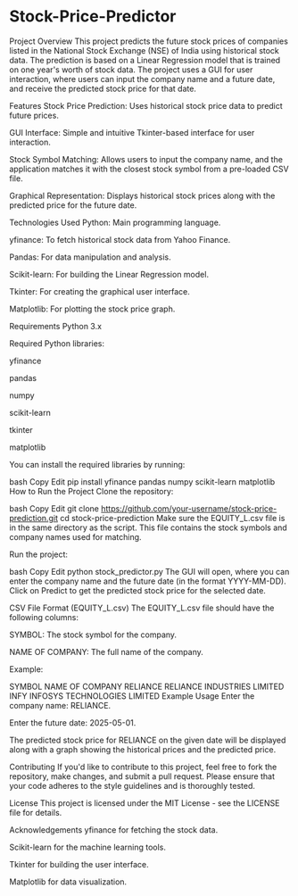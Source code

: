 # Stock-Price-Predictor

Project Overview
This project predicts the future stock prices of companies listed in the National Stock Exchange (NSE) of India using historical stock data. The prediction is based on a Linear Regression model that is trained on one year's worth of stock data. The project uses a GUI for user interaction, where users can input the company name and a future date, and receive the predicted stock price for that date.

Features
Stock Price Prediction: Uses historical stock price data to predict future prices.

GUI Interface: Simple and intuitive Tkinter-based interface for user interaction.

Stock Symbol Matching: Allows users to input the company name, and the application matches it with the closest stock symbol from a pre-loaded CSV file.

Graphical Representation: Displays historical stock prices along with the predicted price for the future date.

Technologies Used
Python: Main programming language.

yfinance: To fetch historical stock data from Yahoo Finance.

Pandas: For data manipulation and analysis.

Scikit-learn: For building the Linear Regression model.

Tkinter: For creating the graphical user interface.

Matplotlib: For plotting the stock price graph.

Requirements
Python 3.x

Required Python libraries:

yfinance

pandas

numpy

scikit-learn

tkinter

matplotlib

You can install the required libraries by running:

bash
Copy
Edit
pip install yfinance pandas numpy scikit-learn matplotlib
How to Run the Project
Clone the repository:

bash
Copy
Edit
git clone https://github.com/your-username/stock-price-prediction.git
cd stock-price-prediction
Make sure the EQUITY_L.csv file is in the same directory as the script. This file contains the stock symbols and company names used for matching.

Run the project:

bash
Copy
Edit
python stock_predictor.py
The GUI will open, where you can enter the company name and the future date (in the format YYYY-MM-DD). Click on Predict to get the predicted stock price for the selected date.

CSV File Format (EQUITY_L.csv)
The EQUITY_L.csv file should have the following columns:

SYMBOL: The stock symbol for the company.

NAME OF COMPANY: The full name of the company.

Example:

SYMBOL	NAME OF COMPANY
RELIANCE	RELIANCE INDUSTRIES LIMITED
INFY	INFOSYS TECHNOLOGIES LIMITED
Example Usage
Enter the company name: RELIANCE.

Enter the future date: 2025-05-01.

The predicted stock price for RELIANCE on the given date will be displayed along with a graph showing the historical prices and the predicted price.

Contributing
If you'd like to contribute to this project, feel free to fork the repository, make changes, and submit a pull request. Please ensure that your code adheres to the style guidelines and is thoroughly tested.

License
This project is licensed under the MIT License - see the LICENSE file for details.

Acknowledgements
yfinance for fetching the stock data.

Scikit-learn for the machine learning tools.

Tkinter for building the user interface.

Matplotlib for data visualization.
